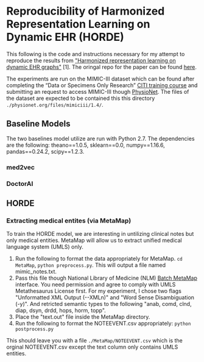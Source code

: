 # Reproducibility of Harmonized Representation Learning on Dynamic EHR (HORDE)

This following is the code and instructions necessary for my attempt to reproduce the results from ["Harmonized representation learning on dynamic EHR graphs"](https://www.sciencedirect.com/science/article/pii/S153204642030054X) [1]. The oringal repo for the paper can be found [here](https://github.com/donalee/HORDE).

The experiments are run on the MIMIC-III dataset which can be found after completing the “Data or Specimens Only Research” [CITI training course](https://www.citiprogram.org/index.cfm?pageID=154&icat=0&ac=0) and submitting an request to access MIMIC-III though [PhysioNet](https://physionet.org/). The files of the dataset are expected to be contained this this directory `./physionet.org/files/mimiciii/1.4/`.

## Baseline Models
The two baselines model utilize are run with Python 2.7. The dependencies are the following: theano==1.0.5, sklearn==0.0, numpy==1.16.6, pandas==0.24.2, scipy==1.2.3.

### med2vec

### DoctorAI

## HORDE

### Extracting medical entites (via MetaMap)
To train the HORDE model, we are interesting in untilizing clinical notes but only medical entities. MetaMap will allow us to extract unified medical language system (UMLS) only.

1. Run the following to format the data appropriately for MetaMap. `cd MetaMap`, `python preprocess.py`. This will output a file named mimic_notes.txt.
2. Pass this file though National Library of Medicine (NLM) [Batch MetaMap](https://ii.nlm.nih.gov/Batch/UTS_Required/MetaMap.html) interface. You need permission and agree to comply with UMLS Metathesaurus License first. For my experiment, I chose two flags "Unformatted XML Output (--XMLn)" and "Word Sense Disambiguation (-y)". And retricted semantic types to the following "anab, comd, clnd, diap, dsyn, drdd, hops, horm, topp".
3. Place the "text.out" file inside the MetaMap directory.
4. Run the following to format the NOTEEVENT.csv appropriately: `python postprocess.py`

This should leave you with a file `./MetaMap/NOTEEVENT.csv` which is the orginal NOTEEVENT.csv except the text column only contains UMLS entities. 

